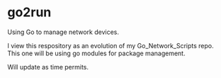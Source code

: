 # go2run
Using Go to manage network devices.

I view this respository as an evolution of my Go_Network_Scripts repo.  
This one will be using go modules for package management.

Will update as time permits.



